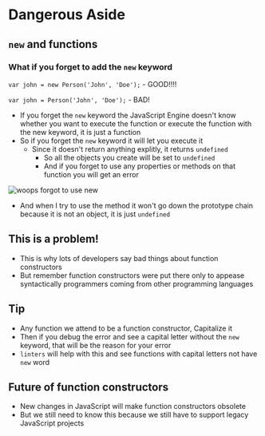# Dangerous Aside
## `new` and functions
### What if you forget to add the `new` keyword

`var john = new Person('John', 'Doe');` - GOOD!!!!

`var john = Person('John', 'Doe');` - BAD!

* If you forget the `new` keyword the JavaScript Engine doesn't know whether you want to execute the function or execute the function with the new keyword, it is just a function
* So if you forget the `new` keyword it will let you execute it
    - Since it doesn't return anything explitly, it returns `undefined`
        + So all the objects you create will be set to `undefined`
        + And if you forget to use any properties or methods on that function you will get an error

![woops forgot to use new](https://i.imgur.com/iQidxcG.png)

* And when I try to use the method it won't go down the prototype chain because it is not an object, it is just `undefined`

## This is a problem!
* This is why lots of developers say bad things about function constructors
* But remember function constructors were put there only to appease syntactically programmers coming from other programming languages

## Tip
* Any function we attend to be a function constructor, Capitalize it
* Then if you debug the error and see a capital letter without the `new` keyword, that will be the reason for your error
* `linters` will help with this and see functions with capital letters not have `new` word

## Future of function constructors
* New changes in JavaScript will make function constructors obsolete
* But we still need to know this because we still have to support legacy JavaScript projects
